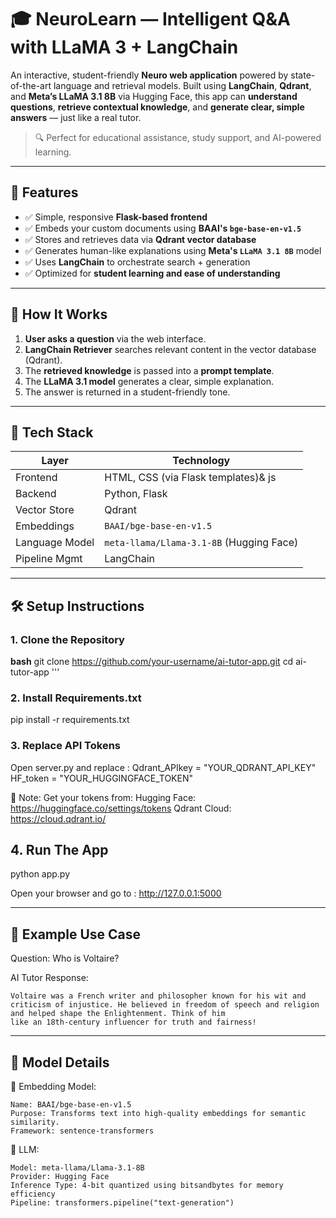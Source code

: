 # 🎓 NeuroLearn — Intelligent Q&A with LLaMA 3 + LangChain

An interactive, student-friendly **Neuro web application** powered by state-of-the-art language and retrieval models. Built using **LangChain**, **Qdrant**, and **Meta’s LLaMA 3.1 8B** via Hugging Face, this app can **understand questions**, **retrieve contextual knowledge**, and **generate clear, simple answers** — just like a real tutor.

> 🔍 Perfect for educational assistance, study support, and AI-powered learning.

---

## 🚀 Features

- ✅ Simple, responsive **Flask-based frontend**
- ✅ Embeds your custom documents using **BAAI's `bge-base-en-v1.5`**
- ✅ Stores and retrieves data via **Qdrant vector database**
- ✅ Generates human-like explanations using **Meta's `LLaMA 3.1 8B`** model
- ✅ Uses **LangChain** to orchestrate search + generation
- ✅ Optimized for **student learning and ease of understanding**

---

## 🧠 How It Works

1. **User asks a question** via the web interface.
2. **LangChain Retriever** searches relevant content in the vector database (Qdrant).
3. The **retrieved knowledge** is passed into a **prompt template**.
4. The **LLaMA 3.1 model** generates a clear, simple explanation.
5. The answer is returned in a student-friendly tone.

---

## 🧰 Tech Stack

| Layer         | Technology                           |
|---------------|---------------------------------------|
| Frontend      | HTML, CSS (via Flask templates)& js       |
| Backend       | Python, Flask                         |
| Vector Store  | Qdrant                                |
| Embeddings    | `BAAI/bge-base-en-v1.5`               |
| Language Model| `meta-llama/Llama-3.1-8B` (Hugging Face) |
| Pipeline Mgmt | LangChain                             |

---

## 🛠️ Setup Instructions

### 1. Clone the Repository

  **bash**
  git clone https://github.com/your-username/ai-tutor-app.git
  cd ai-tutor-app '''
  

### 2. Install Requirements.txt
  pip install -r requirements.txt


### 3. Replace API Tokens
  Open server.py and replace :
  Qdrant_APIkey = "YOUR_QDRANT_API_KEY"
  HF_token = "YOUR_HUGGINGFACE_TOKEN"

  🔐 Note: Get your tokens from:
    Hugging Face: https://huggingface.co/settings/tokens
    Qdrant Cloud: https://cloud.qdrant.io/


## 4. Run The App
  python app.py
  
  Open your browser and go to :
  http://127.0.0.1:5000


---


## 📌 Example Use Case
  Question:
    Who is Voltaire?
  
  AI Tutor Response:
  
    Voltaire was a French writer and philosopher known for his wit and criticism of injustice. He believed in freedom of speech and religion and helped shape the Enlightenment. Think of him 
    like an 18th-century influencer for truth and fairness!


---


## 🧪 Model Details

  🔹 Embedding Model:
  
    Name: BAAI/bge-base-en-v1.5
    Purpose: Transforms text into high-quality embeddings for semantic similarity.
    Framework: sentence-transformers

🔹 LLM:

    Model: meta-llama/Llama-3.1-8B
    Provider: Hugging Face
    Inference Type: 4-bit quantized using bitsandbytes for memory efficiency
    Pipeline: transformers.pipeline("text-generation")




